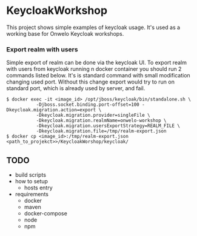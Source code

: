 # KeycloakWorkshop

This project shows simple examples of keycloak usage. It's used as a working base for Onwelo Keycloak workshops.

### Export realm with users

Simple export of realm can be done via the keycloak UI.
To export realm with users from keycloak running n docker container you should run 2 commands listed below.
It's is standard command with small modification changing used port. 
Without this change export would try to run on standard port, which is already used by server, and fail.
```
$ docker exec -it <image_id> /opt/jboss/keycloak/bin/standalone.sh \                     
           -Djboss.socket.binding.port-offset=100 -Dkeycloak.migration.action=export \
           -Dkeycloak.migration.provider=singleFile \
           -Dkeycloak.migration.realmName=onwelo-workshop \
           -Dkeycloak.migration.usersExportStrategy=REALM_FILE \
           -Dkeycloak.migration.file=/tmp/realm-export.json
$ docker cp <image_id>:/tmp/realm-export.json <path_to_projekct>>/KeycloakWorshop/keycloak/
```

## TODO
* build scripts
* how to setup
  * hosts entry
* requirements
  * docker
  * maven
  * docker-compose
  * node
  * npm